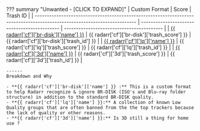 ??? summary "Unwanted - [CLICK TO EXPAND]"
    | Custom Format                                                                                                            | Score                                        | Trash ID                                  |
    | ------------------------------------------------------------------------------------------------------------------------ | -------------------------------------------- | ----------------------------------------- |
    | [{{ radarr['cf']['br-disk']['name'] }}](/Radarr/Radarr-collection-of-custom-formats/#br-disk)                            | {{ radarr['cf']['br-disk']['trash_score'] }} | {{ radarr['cf']['br-disk']['trash_id'] }} |
    | [{{ radarr['cf']['lq']['name'] }}](/Radarr/Radarr-collection-of-custom-formats/#lq)                                      | {{ radarr['cf']['lq']['trash_score'] }}      | {{ radarr['cf']['lq']['trash_id'] }}      |
    | [{{ radarr['cf']['3d']['name'] }}](/Radarr/Radarr-collection-of-custom-formats/#3d)                                      | {{ radarr['cf']['3d']['trash_score'] }}      | {{ radarr['cf']['3d']['trash_id'] }}      |

    ------
    Breakdown and Why

    - **{{ radarr['cf']['br-disk']['name'] }} :** This is a custom format to help Radarr recognize & ignore BR-DISK (ISO's and Blu-ray folder structure) in addition to the standard BR-DISK quality.
    - **{{ radarr['cf']['lq']['name'] }}:** A collection of known Low Quality groups that are often banned from the the top trackers because the lack of quality or other reasons.
    - **{{ radarr['cf']['3d']['name'] }}:** Is 3D still a thing for home use ?
